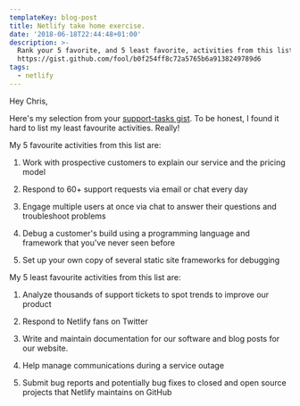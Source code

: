 ```yaml
---
templateKey: blog-post
title: Netlify take home exercise.
date: '2018-06-18T22:44:48+01:00'
description: >-
  Rank your 5 favorite, and 5 least favorite, activities from this list:
  https://gist.github.com/fool/b0f254ff8c72a5765b6a9138249789d6
tags:
  - netlify
---
```

Hey Chris,

Here's my selection from your [support-tasks gist](https://gist.githubusercontent.com/fool/b0f254ff8c72a5765b6a9138249789d6/raw/15f37be99e4fc3eb8caffa954472240a2a70847d/gistfile1.md).
To be honest, I found it hard to list my least favourite activities. Really!

My 5 favourite activities from this list are:

1. Work with prospective customers to explain our service and the pricing model

2. Respond to 60+ support requests via email or chat every day

3. Engage multiple users at once via chat to answer their questions and troubleshoot problems

4. Debug a customer's build using a programming language and framework that you've never seen before

5. Set up your own copy of several static site frameworks for debugging



My 5 least favourite activities from this list are:

1. Analyze thousands of support tickets to spot trends to improve our product

2. Respond to Netlify fans on Twitter

3. Write and maintain documentation for our software and blog posts for our website.

4. Help manage communications during a service outage

5. Submit bug reports and potentially bug fixes to closed and open source projects that Netlify maintains on GitHub
